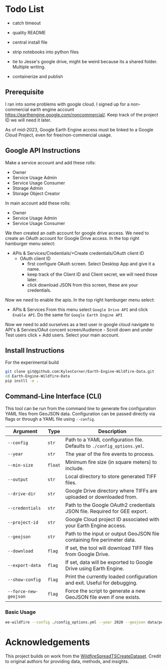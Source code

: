 # Todo List

- catch timeout

- quality README

- central install file

- strip notebooks into python files

- tie to Jesse's google drive, might be weird because its a shared folder. Multiple writing.

- containerize and publish

## Prerequisite

 I ran into some problems with google cloud. I signed up for a non-commercial earth engine account
 https://earthengine.google.com/noncommercial/.
 Keep track of the project ID we will need it later.

 As of mid-2023, Google Earth Engine access must be linked to a Google Cloud Project, even for
 free/non-commercial usage.

## Google API Instructions 

 Make a service account and add these rolls:
 - Owner
 - Service Usage Admin
 - Service Usage Consumer
 - Storage Admin
 - Storage Object Creator

 In main account add these rolls:
 - Owner
 - Service Usage Admin
 - Service Usage Consumer

 We then created an oath account for google drive access.
We need to create an OAuth account for Google Drive access. In the top right hamburger menu select:

 - APIs & Services/Credentials/+Create credentials/OAuth client ID
	- OAuth client ID
		- first configure OAuth screen. Select Desktop App and give it a name.
		- keep track of the Client ID and Client secret, we will need those later.
		- click download JSON from this screen, these are your credentials.

Now we need to enable the apis. In the top right hamburger menu select:

- APIs & Services
From this menu select `Google Drive API` and click `Enable API`. Do the same for `Google Earth Engine API`

 Now we need to add ourselves as a test user
 in google cloud navigate to API's & Servies/OAut concent screen/Audience
	- Scroll down and under Test users click + Add users. Select your main account.


## Install Instructions
For the experimental build
```bash
git clone git@github.com:KylesCorner/Earth-Engine-Wildfire-Data.git
cd Earth-Engine-Wildfire-Data
pip instll -e .
```

## Command-Line Interface (CLI)

This tool can be run from the command line to generate fire configuration YAML files from GeoJSON data. Configuration can be passed directly via flags or through a YAML file using `--config`.

| Argument                | Type    | Description                                                                 |
|-------------------------|---------|-----------------------------------------------------------------------------|
| `--config`              | `str`   | Path to a YAML configuration file. Defaults to `./config_options.yml`.     |
| `--year`                | `str`   | The year of the fire events to process.                                    |
| `--min-size`            | `float` | Minimum fire size (in square meters) to include.                           |
| `--output`              | `str`   | Local directory to store generated TIFF files.                             |
| `--drive-dir`           | `str`   | Google Drive directory where TIFFs are uploaded or downloaded from.        |
| `--credentials`         | `str`   | Path to the Google OAuth2 credentials JSON file. Required for GEE export.  |
| `--project-id`          | `str`   | Google Cloud project ID associated with your Earth Engine access.          |
| `--geojson`             | `str`   | Path to the input or output GeoJSON file containing fire perimeter data.   |
| `--download`            | `flag`  | If set, the tool will download TIFF files from Google Drive.               |
| `--export-data`         | `flag`  | If set, data will be exported to Google Drive using Earth Engine.          |
| `--show-config`         | `flag`  | Print the currently loaded configuration and exit. Useful for debugging.   |
| `--force-new-geojson`   | `flag`  | Force the script to generate a new GeoJSON file even if one exists.        |

###  Basic Usage

```bash
ee-wildfire --config ./config_options.yml --year 2020 --geojson data/perims/combined_fires_2020.geojson
```

# Acknowledgements

This project builds on work from the [WildfireSpreadTSCreateDataset](https://github.com/SebastianGer/WildfireSpreadTSCreateDataset). Credit to original authors for providing data, methods,
and insights.

